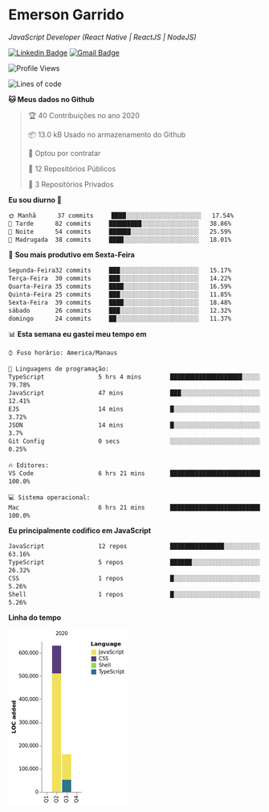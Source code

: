 # Emerson **Garrido**

*JavaScript Developer (React Native | ReactJS | NodeJS)*

[![Linkedin Badge](https://img.shields.io/badge/-Emerson%20Garrido-201B2D?style=flat-square&logo=Linkedin&logoColor=white&link=https://www.linkedin.com/in/emersongarrido/)](https://www.linkedin.com/in/emersongarrido/) 
[![Gmail Badge](https://img.shields.io/badge/-suportegarrido@gmail.com-201B2D?style=flat-square&logo=Gmail&logoColor=white&link=mailto:suportegarrido@gmail.com)](mailto:suportegarrido@gmail.com)


<!--START_SECTION:waka-->
![Profile Views](http://img.shields.io/badge/Visualizac%C3%B5es%20do%20perfil-14-blue)

![Lines of code](https://img.shields.io/badge/Desde%20o%20Hello%20World%20eu%20escrevi-1.5%20million%20linhas%20de%20c%C3%B3digo-blue)

**🐱 Meus dados no Github** 

> 🏆 40 Contribuições no ano 2020
 > 
> 📦 13.0 kB Usado no armazenamento do Github 
 > 
> 💼 Optou por contratar
 > 
> 📜 12 Repositórios Públicos
 > 
> 🔑 3 Repositórios Privados 

**Eu sou diurno 🐤** 

```text
🌞 Manhã      37 commits     ████░░░░░░░░░░░░░░░░░░░░░   17.54% 
🌆 Tarde      82 commits     █████████░░░░░░░░░░░░░░░░   38.86% 
🌃 Noite      54 commits     ██████░░░░░░░░░░░░░░░░░░░   25.59% 
🌙 Madrugada  38 commits     ████░░░░░░░░░░░░░░░░░░░░░   18.01%

```
📅 **Sou mais produtivo em Sexta-Feira** 

```text
Segunda-Feira32 commits     ███░░░░░░░░░░░░░░░░░░░░░░   15.17% 
Terça-Feira  30 commits     ███░░░░░░░░░░░░░░░░░░░░░░   14.22% 
Quarta-Feira 35 commits     ████░░░░░░░░░░░░░░░░░░░░░   16.59% 
Quinta-Feira 25 commits     ███░░░░░░░░░░░░░░░░░░░░░░   11.85% 
Sexta-Feira  39 commits     ████░░░░░░░░░░░░░░░░░░░░░   18.48% 
sábado       26 commits     ███░░░░░░░░░░░░░░░░░░░░░░   12.32% 
domingo      24 commits     ██░░░░░░░░░░░░░░░░░░░░░░░   11.37%

```


📊 **Esta semana eu gastei meu tempo em** 

```text
⌚︎ Fuso horário: America/Manaus

💬 Linguagens de programação: 
TypeScript               5 hrs 4 mins        ████████████████████░░░░░   79.78% 
JavaScript               47 mins             ███░░░░░░░░░░░░░░░░░░░░░░   12.41% 
EJS                      14 mins             █░░░░░░░░░░░░░░░░░░░░░░░░   3.72% 
JSON                     14 mins             █░░░░░░░░░░░░░░░░░░░░░░░░   3.7% 
Git Config               0 secs              ░░░░░░░░░░░░░░░░░░░░░░░░░   0.25%

🔥 Editores: 
VS Code                  6 hrs 21 mins       █████████████████████████   100.0%

💻 Sistema operacional: 
Mac                      6 hrs 21 mins       █████████████████████████   100.0%

```

**Eu principalmente codifico em JavaScript** 

```text
JavaScript               12 repos            ███████████████░░░░░░░░░░   63.16% 
TypeScript               5 repos             ██████░░░░░░░░░░░░░░░░░░░   26.32% 
CSS                      1 repos             █░░░░░░░░░░░░░░░░░░░░░░░░   5.26% 
Shell                    1 repos             █░░░░░░░░░░░░░░░░░░░░░░░░   5.26%

```


**Linha do tempo**

![Chart not found](https://github.com/EmersonGarrido/EmersonGarrido/blob/master/charts/bar_graph.png) 


<!--END_SECTION:waka-->